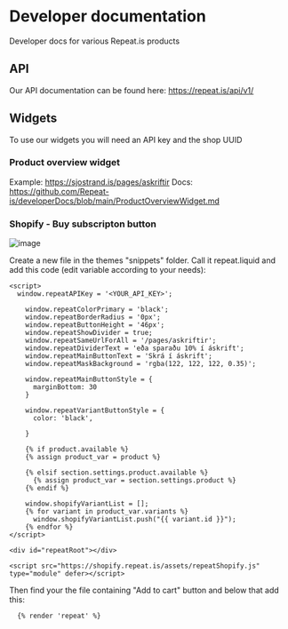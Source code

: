 # Developer documentation
Developer docs for various Repeat.is products

## API
Our API documentation can be found here:
https://repeat.is/api/v1/



## Widgets
To use our widgets you will need an API key and the shop UUID



### Product overview widget
Example: https://sjostrand.is/pages/askriftir
Docs: https://github.com/Repeat-is/developerDocs/blob/main/ProductOverviewWidget.md



### Shopify - Buy subscripton button 
![image](https://github.com/Repeat-is/developerDocs/assets/6918659/c718d327-fdf5-42e8-beaa-0b0367ce03b4)

Create a new file in the themes "snippets" folder. 
Call it repeat.liquid and add this code (edit variable according to your needs):

```
<script>
  window.repeatAPIKey = '<YOUR_API_KEY>';

	window.repeatColorPrimary = 'black';
	window.repeatBorderRadius = '0px';
	window.repeatButtonHeight = '46px';
	window.repeatShowDivider = true;
	window.repeatSameUrlForAll = '/pages/askriftir';
	window.repeatDividerText = 'eða sparaðu 10% í áskrift';
	window.repeatMainButtonText = 'Skrá í áskrift';
	window.repeatMaskBackground = 'rgba(122, 122, 122, 0.35)';

	window.repeatMainButtonStyle = {
	  marginBottom: 30
	}

	window.repeatVariantButtonStyle = {
	  color: 'black',

	}

	{% if product.available %}
	{% assign product_var = product %}

	{% elsif section.settings.product.available %}
	  {% assign product_var = section.settings.product %}
	{% endif %}

	window.shopifyVariantList = [];
	{% for variant in product_var.variants %}
	  window.shopifyVariantList.push("{{ variant.id }}");
	{% endfor %}
</script>

<div id="repeatRoot"></div>

<script src="https://shopify.repeat.is/assets/repeatShopify.js" type="module" defer></script>

```

Then find your the file containing "Add to cart" button and below that add this:

```
  {% render 'repeat' %}
```
